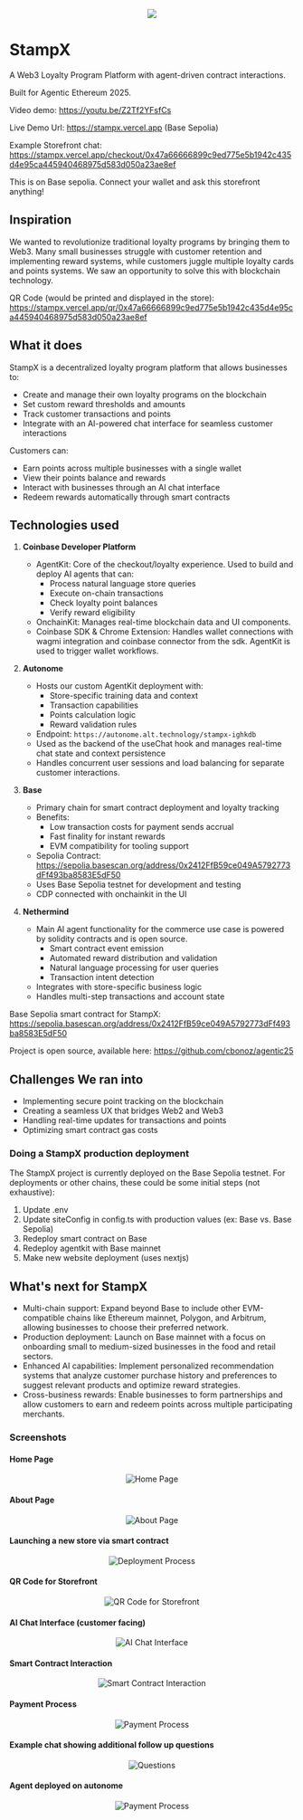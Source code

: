 <p align='center'>
  <img src="https://i.ibb.co/SXpVzYXJ/stamp-x.png"/>
</p>

# StampX

A Web3 Loyalty Program Platform with agent-driven contract interactions.

Built for Agentic Ethereum 2025.

Video demo: https://youtu.be/Z2Tf2YFsfCs

Live Demo Url: https://stampx.vercel.app (Base Sepolia)

Example Storefront chat: https://stampx.vercel.app/checkout/0x47a66666899c9ed775e5b1942c435d4e95ca445940468975d583d050a23ae8ef

This is on Base sepolia. Connect your wallet and ask this storefront anything!

## Inspiration

We wanted to revolutionize traditional loyalty programs by bringing them to Web3. Many small businesses struggle with customer retention and implementing reward systems, while customers juggle multiple loyalty cards and points systems. We saw an opportunity to solve this with blockchain technology.

QR Code (would be printed and displayed in the store): https://stampx.vercel.app/qr/0x47a66666899c9ed775e5b1942c435d4e95ca445940468975d583d050a23ae8ef

<!-- Demo

* Punch cards
* Create an app that could integrate at point of sale
* Login (uses coinbase SDK and smart wallets).
* Enable agents to reduce friction with interfacing with businesses and submitting crypto payments
* Each store gets a unique hash and is registered on a smart contract (here, can access from the about page as well)
* Unique agent to your business with your prompt and language
* One wallet used across
* QR code and chat interface

 -->

## What it does

StampX is a decentralized loyalty program platform that allows businesses to:

- Create and manage their own loyalty programs on the blockchain
- Set custom reward thresholds and amounts
- Track customer transactions and points
- Integrate with an AI-powered chat interface for seamless customer interactions

Customers can:

- Earn points across multiple businesses with a single wallet
- View their points balance and rewards
- Interact with businesses through an AI chat interface
- Redeem rewards automatically through smart contracts

## Technologies used

1. <b>Coinbase Developer Platform</b>

   - AgentKit: Core of the checkout/loyalty experience. Used to build and deploy AI agents that can:
     - Process natural language store queries
     - Execute on-chain transactions
     - Check loyalty point balances
     - Verify reward eligibility
   - OnchainKit: Manages real-time blockchain data and UI components.
   - Coinbase SDK & Chrome Extension: Handles wallet connections with wagmi integration and coinbase connector from the sdk. AgentKit is used to trigger wallet workflows.

2. <b>Autonome</b>

   - Hosts our custom AgentKit deployment with:
     - Store-specific training data and context
     - Transaction capabilities
     - Points calculation logic
     - Reward validation rules
   - Endpoint: `https://autonome.alt.technology/stampx-ighkdb`
   - Used as the backend of the useChat hook and manages real-time chat state and context persistence
   - Handles concurrent user sessions and load balancing for separate customer interactions.

3. <b>Base</b>

   - Primary chain for smart contract deployment and loyalty tracking
   - Benefits:
     - Low transaction costs for payment sends accrual
     - Fast finality for instant rewards
     - EVM compatibility for tooling support
   - Sepolia Contract: https://sepolia.basescan.org/address/0x2412FfB59ce049A5792773dFf493ba8583E5dF50
   - Uses Base Sepolia testnet for development and testing
   - CDP connected with onchainkit in the UI

4. <b>Nethermind</b>
   - Main AI agent functionality for the commerce use case is powered by solidity contracts and is open source.
     - Smart contract event emission
     - Automated reward distribution and validation
     - Natural language processing for user queries
     - Transaction intent detection
   - Integrates with store-specific business logic
   - Handles multi-step transactions and account state

Base Sepolia smart contract for StampX: https://sepolia.basescan.org/address/0x2412FfB59ce049A5792773dFf493ba8583E5dF50

Project is open source, available here: https://github.com/cbonoz/agentic25

## Challenges We ran into

- Implementing secure point tracking on the blockchain
- Creating a seamless UX that bridges Web2 and Web3
- Handling real-time updates for transactions and points
- Optimizing smart contract gas costs

### Doing a StampX production deployment

The StampX project is currently deployed on the Base Sepolia testnet. For deployments or other chains, these could be some initial steps (not exhaustive):

1. Update .env
2. Update siteConfig in config.ts with production values (ex: Base vs. Base Sepolia)
3. Redeploy smart contract on Base
4. Redeploy agentkit with Base mainnet
5. Make new website deployment (uses nextjs)

## What's next for StampX

- Multi-chain support: Expand beyond Base to include other EVM-compatible chains like Ethereum mainnet, Polygon, and Arbitrum, allowing businesses to choose their preferred network.
- Production deployment: Launch on Base mainnet with a focus on onboarding small to medium-sized businesses in the food and retail sectors.
- Enhanced AI capabilities: Implement personalized recommendation systems that analyze customer purchase history and preferences to suggest relevant products and optimize reward strategies.
- Cross-business rewards: Enable businesses to form partnerships and allow customers to earn and redeem points across multiple participating merchants.

### Screenshots

#### Home Page

<p align='center'>
  <img src="./img/home.png" alt="Home Page"/>
</p>

#### About Page

<p align='center'>
  <img src="./img/about.png" alt="About Page"/>
</p>

#### Launching a new store via smart contract

<p align='center'>
  <img src="./img/deploy.png" alt="Deployment Process"/>
</p>

#### QR Code for Storefront

<p align='center'>
  <img src="./img/qr.png" alt="QR Code for Storefront"/>
</p>

#### AI Chat Interface (customer facing)

<p align='center'>
  <img src="./img/ask.png" alt="AI Chat Interface"/>
</p>

#### Smart Contract Interaction

<p align='center'>
  <img src="./img/contract.png" alt="Smart Contract Interaction"/>
</p>

#### Payment Process

<p align='center'>
  <img src="./img/pay.png" alt="Payment Process"/>
</p>

#### Example chat showing additional follow up questions

<p align='center'>
  <img src="./img/prompt2.png" alt="Questions"/>
</p>

#### Agent deployed on autonome

<p align='center'>
  <img src="./img/autonome.png" alt="Payment Process"/>
</p>
